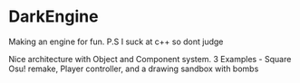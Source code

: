 # DarkEngine
Making an engine for fun. P.S I suck at c++ so dont judge


Nice architecture with Object and Component system. 3 Examples - Square Osu! remake, Player controller, and a drawing sandbox with bombs
